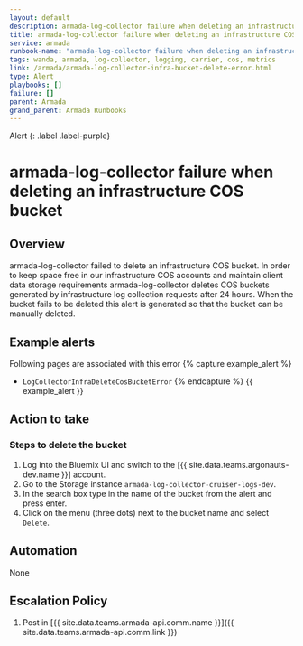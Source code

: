 ```yaml
---
layout: default
description: armada-log-collector failure when deleting an infrastructure COS bucket
title: armada-log-collector failure when deleting an infrastructure COS bucket
service: armada
runbook-name: "armada-log-collector failure when deleting an infrastructure COS bucket"
tags: wanda, armada, log-collector, logging, carrier, cos, metrics
link: /armada/armada-log-collector-infra-bucket-delete-error.html
type: Alert
playbooks: []
failure: []
parent: Armada
grand_parent: Armada Runbooks
---
```


Alert
{: .label .label-purple}

# armada-log-collector failure when deleting an infrastructure COS bucket

## Overview

armada-log-collector failed to delete an infrastructure COS bucket. In order to keep space 
free in our infrastructure COS accounts and maintain client data storage requirements 
armada-log-collector deletes COS buckets generated by infrastructure log collection requests 
after 24 hours. When the bucket fails to be deleted this alert is generated so that the bucket can
be manually deleted. 

## Example alerts

Following pages are associated with this error
{% capture example_alert %}
  - `LogCollectorInfraDeleteCosBucketError`
{% endcapture %}
{{ example_alert }}
## Action to take

### Steps to delete the bucket

1. Log into the Bluemix UI and switch to the [{{ site.data.teams.argonauts-dev.name }}] account. 
2. Go to the Storage instance `armada-log-collector-cruiser-logs-dev`.
3. In the search box type in the name of the bucket from the alert and press enter.
4. Click on the menu (three dots) next to the bucket name and select `Delete`.

## Automation
None

## Escalation Policy

  1. Post in [{{ site.data.teams.armada-api.comm.name }}]({{ site.data.teams.armada-api.comm.link }})
